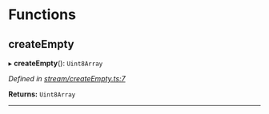 

# Functions

<a id="createempty"></a>

##  createEmpty

▸ **createEmpty**(): `Uint8Array`

*Defined in [stream/createEmpty.ts:7](https://github.com/polkadot-js/common/blob/0f57902/packages/trie-codec/src/stream/createEmpty.ts#L7)*

**Returns:** `Uint8Array`

___

